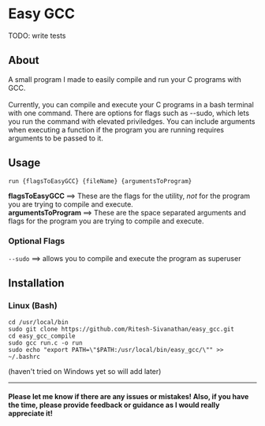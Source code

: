 # Easy GCC

TODO: write tests

## About
A small program I made to easily compile and run your C programs with GCC. <br><br>
Currently, you can compile and execute your C programs in a bash terminal with one command. There are options for flags such as --sudo, which lets you run the command with elevated priviledges. You can include arguments when executing a function if the program you are running requires arguments to be passed to it.

## Usage
 
`run {flagsToEasyGCC} {fileName} {argumentsToProgram}` <br>

<b> flagsToEasyGCC </b> ==> These are the flags for the utility, _not_ for the program you are trying to compile and execute. <br>
<b> argumentsToProgram </b> ==> These are the space separated arguments and flags for the program you are trying to compile and execute. <br>

### Optional Flags

`--sudo` ==> allows you to compile and execute the program as superuser

## Installation

### Linux (Bash)
`cd /usr/local/bin` <br>
`sudo git clone https://github.com/Ritesh-Sivanathan/easy_gcc.git` <br>
`cd easy_gcc_compile` <br>
`sudo gcc run.c -o run` <br>
`sudo echo "export PATH=\"$PATH:/usr/local/bin/easy_gcc/\"" >> ~/.bashrc` <br>

(haven't tried on Windows yet so will add later)

<hr>

#### Please let me know if there are any issues or mistakes! Also, if you have the time, please provide feedback or guidance as I would really appreciate it!
